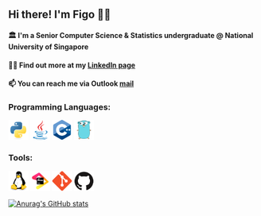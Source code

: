 ## Hi there! I'm Figo 👨‍🎓

#### 🏛️ I'm a Senior Computer Science & Statistics undergraduate @ National University of Singapore
#### 👨‍💼 Find out more at my [LinkedIn page](https://www.linkedin.com/in/ze-xin-figo-lee-010206192/)
#### 📫 You can reach me via Outlook [mail](https://zexin_lee@u.nus.edu)

### Programming Languages:
<p align="left">
  <img src="https://raw.githubusercontent.com/devicons/devicon/master/icons/python/python-original.svg" alt="Python" width="40"/>
  <img src="https://raw.githubusercontent.com/devicons/devicon/master/icons/java/java-original.svg" alt="Java" width="40"/>
  <img src="https://raw.githubusercontent.com/devicons/devicon/master/icons/cplusplus/cplusplus-original.svg" alt="C++" width="40"/>
  <img src="https://raw.githubusercontent.com/devicons/devicon/master/icons/go/go-original.svg" alt="Go" width="40"/>
  
### Tools:
<p align="left">
  <img src="https://raw.githubusercontent.com/devicons/devicon/master/icons/linux/linux-original.svg" alt="Linux" width="40"/>
  <img src="https://raw.githubusercontent.com/devicons/devicon/master/icons/jetbrains/jetbrains-original.svg" alt="JB" width="40"/>
  <img src="https://raw.githubusercontent.com/devicons/devicon/master/icons/git/git-original.svg" alt="Git" width="40"/>
  <img src="https://raw.githubusercontent.com/devicons/devicon/master/icons/github/github-original.svg" alt="GitHub" width="40"/>

  [![Anurag's GitHub stats](https://github-readme-stats.vercel.app/api?username=figo2127&count_private=true&hide=stars,contribs&show_icons=true&theme=github_dark&include_all_commits=false)](https://github.com/anuraghazra/github-readme-stats)
